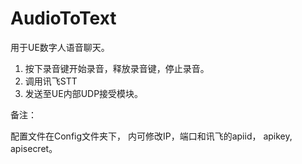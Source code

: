 # AudioToText

用于UE数字人语音聊天。

1. 按下录音键开始录音，释放录音键，停止录音。
2. 调用讯飞STT
3. 发送至UE内部UDP接受模块。

备注：

配置文件在Config文件夹下， 内可修改IP，端口和讯飞的apiid， apikey,  apisecret。
